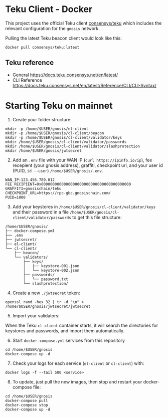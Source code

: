 # Teku Client - Docker

This project uses the official Teku client [consensys/teku](https://hub.docker.com/r/consensys/teku) which includes the relevant configuration for the `gnosis` network.

Pulling the latest Teku beacon client would look like this: 

```
docker pull consensys/teku:latest
```

## Teku reference

- General https://docs.teku.consensys.net/en/latest/
- CLI Reference https://docs.teku.consensys.net/en/latest/Reference/CLI/CLI-Syntax/

# Starting Teku on mainnet

1. Create your folder structure:

```
mkdir -p /home/$USER/gnosis/el-client
mkdir -p /home/$USER/gnosis/cl-client/beacon
mkdir -p /home/$USER/gnosis/cl-client/validator/keys
mkdir /home/$USER/gnosis/cl-client/validator/passwords
mkdir /home/$USER/gnosis/cl-client/validator/slashprotection
mkdir /home/$USER/gnosis/jwtsecret
```

2. Add an `.env` file with your WAN IP (`curl https://ipinfo.io/ip`), fee recepient (your gnosis address), graffiti, checkpoint url, and your user id (PUID, `id --user`) `/home/$USER/gnosis/.env`.

```
WAN_IP:123.456.789.012
FEE_RECIPIENT=0x0000000000000000000000000000000000000000
GRAFFITI=gnosischain/teku
CHECKPOINT_URL=https://rpc-gbc.gnosischain.com/
PUID=1000
```

3. Add your keystores in `/home/$USER/gnosis/cl-client/validator/keys` and their password in a file `/home/$USER/gnosis/cl-client/validator/passwords` to get this file structure:

```
/home/$USER/gnosis/
├── docker-compose.yml
├── .env
├── jwtsecret/
├── el-client/
└── cl-client/
    ├── beacon/
    └── validators/
        ├── keys/
        │   ├── keystore-001.json
        │   └── keystore-002.json
        ├── passwords/
        │   └── password.txt
        └── slashprotection/
```

4. Create a new `./jwtsecret` token:

```
openssl rand -hex 32 | tr -d "\n" > /home/$USER/gnosis/jwtsecret/jwtsecret
```

5. Import your validators:

When the Teku `cl-client` container starts, it will search the directories for keystores and passwords, and import them automatically.

6. Start `docker-compose.yml` services from this repository

```
cd /home/$USER/gnosis
docker-compose up -d
```

7. Check your logs for each service (`el-client` or `cl-client`) with:

```
docker logs -f --tail 500 <service>
```

8. To update, just pull the new images, then stop and restart your docker-compose file:
```
cd /home/$USER/gnosis
docker-compose pull
docker-compose stop
docker-compose up -d
```
